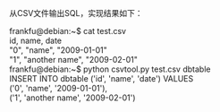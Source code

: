 从CSV文件输出SQL，实现结果如下：

frankfu@debian:~$ cat test.csv  
id, name, date  
"0", "name", "2009-01-01"  
"1", "another name", "2009-02-01"  
frankfu@debian:~$ python csvtool.py test.csv dbtable  
INSERT INTO dbtable ('id', 'name', 'date') VALUES  
('0', 'name', '2009-01-01'),  
('1', 'another name', '2009-02-01')  
